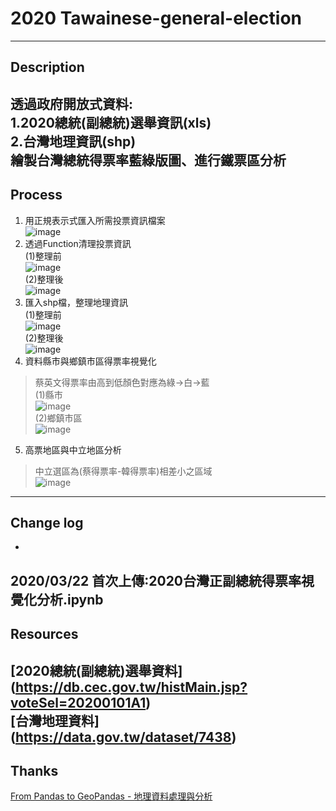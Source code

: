 # 2020 Tawainese-general-election
----

## Description
透過政府開放式資料:  
1.2020總統(副總統)選舉資訊(xls)  
2.台灣地理資訊(shp)  
繪製台灣總統得票率藍綠版圖、進行鐵票區分析
----
## Process
1. 用正規表示式匯入所需投票資訊檔案  
![image](https://github.com/chewingho/2020Tawainese-general-election/blob/master/%E6%8A%95%E7%A5%A8%E7%8E%87%E4%B8%8B%E8%BC%89%E8%B3%87%E6%96%99%E5%A4%BE%E4%B9%8B%E6%AA%94%E6%A1%88.PNG)
2. 透過Function清理投票資訊  
(1)整理前  
![image](https://github.com/chewingho/2020Tawainese-general-election/blob/master/%E7%B8%BD%E7%B5%B1%E6%8A%95%E7%A5%A8%E7%8E%87%E5%8E%9F%E5%A7%8B%E8%B3%87%E6%96%99.PNG)  
(2)整理後  
![image](https://github.com/chewingho/2020Tawainese-general-election/blob/master/%E7%B8%BD%E7%B5%B1%E6%8A%95%E7%A5%A8%E7%8E%87%E8%BD%89%E6%8F%9B%E5%BE%8C.PNG)
3. 匯入shp檔，整理地理資訊  
(1)整理前  
![image](https://github.com/chewingho/2020Tawainese-general-election/blob/master/%E5%9C%B0%E7%90%86%E5%8E%9F%E5%A7%8B%E8%B3%87%E6%96%99.PNG)  
(2)整理後  
![image](https://github.com/chewingho/2020Tawainese-general-election/blob/master/%E5%9C%B0%E7%90%86%E8%B3%87%E6%96%99%E8%BD%89%E6%8F%9B%E5%BE%8C.PNG)
4. 資料縣市與鄉鎮市區得票率視覺化  
> 蔡英文得票率由高到低顏色對應為綠->白->藍  
(1)縣市  
![image](https://github.com/chewingho/2020Tawainese-general-election/blob/master/%E7%B8%A3%E5%B8%82%E7%B8%BD%E7%B5%B1%E8%97%8D%E7%B6%A0%E7%89%88%E5%9C%96.PNG)  
(2)鄉鎮市區  
![image](https://github.com/chewingho/2020Tawainese-general-election/blob/master/%E9%84%89%E9%8E%AE%E5%B8%82%E5%8D%80%E7%B8%BD%E7%B5%B1%E8%97%8D%E7%B6%A0%E7%89%88%E5%9C%96.PNG)
5. 高票地區與中立地區分析  
> 中立選區為(蔡得票率-韓得票率)相差小之區域  
![image](https://github.com/chewingho/2020Tawainese-general-election/blob/master/%E9%AB%98%E7%A5%A8%E5%8D%80%E8%88%87%E4%B8%AD%E7%AB%8B%E5%8D%80.PNG)
----
## Change log
-
2020/03/22 首次上傳:2020台灣正副總統得票率視覺化分析.ipynb
----
## Resources
[2020總統(副總統)選舉資料]
(https://db.cec.gov.tw/histMain.jsp?voteSel=20200101A1)  
[台灣地理資料]
(https://data.gov.tw/dataset/7438)   
----
## Thanks
[From Pandas to GeoPandas - 地理資料處理與分析](https://www.slideshare.net/ssusereaac8d/from-pandas-to-geopandas?next_slideshow=1)